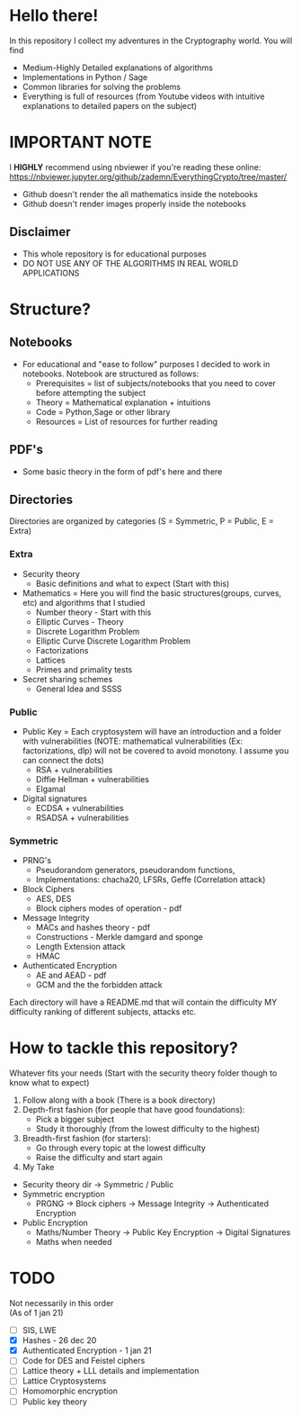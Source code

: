# Hello there!

In this repository I collect my adventures in the Cryptography world.
You will find
- Medium-Highly Detailed explanations of algorithms
- Implementations in Python / Sage
- Common libraries for solving the problems
- Everything is full of resources (from Youtube videos with intuitive explanations to detailed papers on the subject)

# IMPORTANT NOTE
I **HIGHLY** recommend using nbviewer if you're reading these online: https://nbviewer.jupyter.org/github/zademn/EverythingCrypto/tree/master/  
- Github doesn't render the all mathematics inside the notebooks
- Github doesn't render images properly inside the notebooks 

## Disclaimer
- This whole repository is for educational purposes
- DO NOT USE ANY OF THE ALGORITHMS IN REAL WORLD APPLICATIONS


# Structure?

## Notebooks
- For educational and "ease to follow" purposes I decided to work in notebooks. Notebook are structured as follows:
    - Prerequisites = list of subjects/notebooks that you need to cover before attempting the subject
    - Theory = Mathematical explanation + intuitions
    - Code = Python,Sage or other library
    - Resources = List of resources for further reading
 ## PDF's
- Some basic theory in the form of pdf's here and there
    
## Directories

Directories are organized by categories (S = Symmetric, P = Public, E = Extra)

### Extra 
- Security theory 
    - Basic definitions and what to expect (Start with this)
- Mathematics = Here you will find the basic structures(groups, curves, etc) and algorithms that I studied
    - Number theory - Start with this
    - Elliptic Curves - Theory
    - Discrete Logarithm Problem 
    - Elliptic Curve Discrete Logarithm Problem 
    - Factorizations 
    - Lattices
    - Primes and primality tests
- Secret sharing schemes
    - General Idea and SSSS

### Public
- Public Key = Each cryptosystem will have an introduction and a folder with vulnerabilities (NOTE: mathematical vulnerabilities (Ex: factorizations, dlp) will not be covered to avoid monotony. I assume you can connect the dots) 
    - RSA + vulnerabilities
    - Diffie Hellman + vulnerabilities
    - Elgamal
- Digital signatures
    - ECDSA + vulnerabilities
    - RSADSA + vulnerabilities

### Symmetric
- PRNG's
    - Pseudorandom generators, pseudorandom functions, 
    - Implementations: chacha20, LFSRs, Geffe (Correlation attack)
- Block Ciphers
    - AES, DES
    - Block ciphers modes of operation - pdf
- Message Integrity
    - MACs and hashes theory - pdf
    - Constructions - Merkle damgard and sponge
    - Length Extension attack
    - HMAC
- Authenticated Encryption
    - AE and AEAD - pdf
    - GCM and the the forbidden attack
    
Each directory will have a README.md that will contain the difficulty MY difficulty ranking of different subjects, attacks etc.

# How to tackle this repository?
Whatever fits your needs (Start with the security theory folder though to know what to expect)
1. Follow along with a book (There is a book directory)
2. Depth-first fashion (for people that have good foundations):
    - Pick a bigger subject
    - Study it thoroughly (from the lowest difficulty to the highest)
3. Breadth-first fashion (for starters):
    - Go through every topic at the lowest difficulty
    - Raise the difficulty and start again
4. My Take
- Security theory dir -> Symmetric / Public 
- Symmetric encryption
    - PRGNG -> Block ciphers -> Message Integrity -> Authenticated Encryption
- Public Encryption
    - Maths/Number Theory -> Public Key Encryption -> Digital Signatures
    - Maths when needed

# TODO
Not necessarily in this order   
(As of 1 jan 21)
- [ ] SIS, LWE
- [x] Hashes - 26 dec 20
- [x] Authenticated Encryption - 1 jan 21
- [ ] Code for DES and Feistel ciphers
- [ ] Lattice theory + LLL details and implementation
- [ ] Lattice Cryptosystems
- [ ] Homomorphic encryption
- [ ] Public key theory
